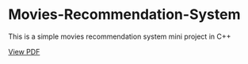 # Movies-Recommendation-System
This is a simple movies recommendation system mini project in C++

[View PDF](./flowchart.pdf)
